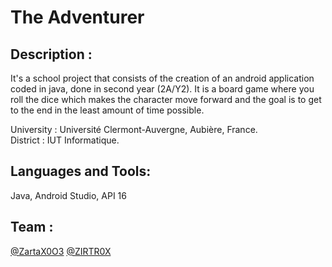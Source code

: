 # The Adventurer
## Description :
It's a school project that consists of the creation of an android application coded in java, done in second year (2A/Y2). It is a board game where you roll the dice which makes the character move forward and the goal is to get to the end in the least amount of time possible.  

University : Université Clermont-Auvergne, Aubière, France.  
District : IUT Informatique.  
## Languages and Tools:
Java, Android Studio, API 16 
## Team :
<a href='https://github.com/ZartaX0O3'>@ZartaX0O3</a>
<a href='https://github.com/ZIRTR0X'>@ZIRTR0X</a>

